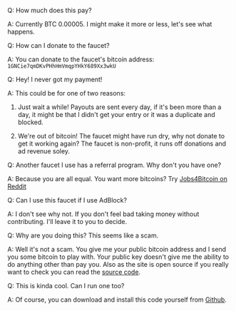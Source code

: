 Q: How much does this pay?

A: Currently BTC 0.00005. I might make it more or less, let's see what happens.

Q: How can I donate to the faucet?

A:  You can donate to the faucet's bitcoin address:
`1GNCie7qmDKvPHhHmVmqpYHkY689Xx3wkU`

Q: Hey! I never got my payment!

A: This could be for one of two reasons:

1. Just wait a while! Payouts are sent every day, if it's been
more than a day, it might be that I didn't get your entry or it was a duplicate and blocked.

2. We're out of bitcoin! The faucet might have run dry, why not donate to get it working again?
The faucet is non-profit, it runs off donations and ad revenue soley.

Q: Another faucet I use has a referral program. Why don't you have one?

A: Because you are all equal. You want more bitcoins? Try [Jobs4Bitcoin on Reddit](http://www.reddit.com/r/Jobs4bitcoins)

Q: Can I use this faucet if I use AdBlock?

A: I don't see why not. If you don't feel bad taking money without contributing. I'll leave it to you to decide.

Q: Why are you doing this? This seems like a scam.

A: Well it's not a scam. You give me your public bitcoin address and I send you some bitcoin to play with. Your public key doesn't give me the ability to do anything other than pay you. Also as the site is open source if you really want to check you can read the [source code](https://github.com/PartTimeLegend/freecoins).

Q: This is kinda cool. Can I run one too?

A: Of course, you can download and install this code yourself from [Github](https://github.com/PartTimeLegend/freecoins).